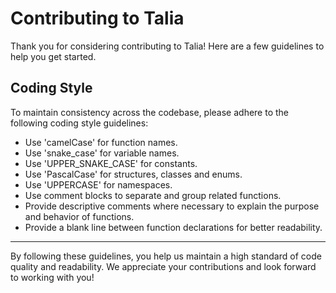 # Contributing to Talia

Thank you for considering contributing to Talia! Here are a few guidelines to help you get started.

## Coding Style

To maintain consistency across the codebase, please adhere to the following coding style guidelines:

- Use 'camelCase' for function names.
- Use 'snake_case' for variable names.
- Use 'UPPER_SNAKE_CASE' for constants.
- Use 'PascalCase' for structures, classes and enums.
- Use 'UPPERCASE' for namespaces.
- Use comment blocks to separate and group related functions.
- Provide descriptive comments where necessary to explain the purpose and behavior of functions.
- Provide a blank line between function declarations for better readability.

---

By following these guidelines, you help us maintain a high standard of code quality and readability. We appreciate your contributions and look forward to working with you!